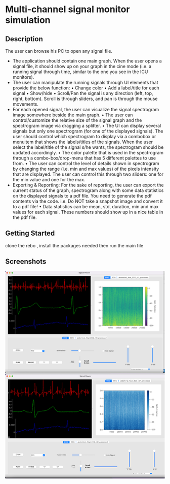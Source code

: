 
# Multi-channel signal monitor simulation

## Description

The user can browse his PC to open any signal file. 
- The application should contain one main graph. When the user opens a signal file, it should show up on your
graph in the cine mode (i.e. a running signal through time, similar to the one you see in the ICU monitors). 
- The user can manipulate the running signals through UI elements that provide the below function:
• Change color
• Add a label/title for each signal
• Show/hide
• Scroll/Pan the signal is any direction (left, top, right, bottom). Scroll is through sliders, and pan is
through the mouse movements.
- For each opened signal, the user can visualize the signal spectrogram image somewhere beside the main graph.
• The user can control/customize the relative size of the signal graph and the spectrogram image via dragging a splitter.
• The UI can display several signals but only one spectrogram (for one of the displayed signals). The user should control which spectrogram to display via a combobox or menuitem that shows the labels/titles of the signals. When the user select the label/title of the signal s/he wants, the spectrogram should be updated accordingly.
• The color palette that is used in the spectrogram through a combo-box/drop-menu that has 5 different palettes to use from.
• The user can control the level of details shown in spectrogram by changing the range (i.e. min and max values) of the pixels intensity that are displayed. The user can control this through two sliders: one for the min value and one for the max.
- Exporting & Reporting: For the sake of reporting, the user can export the current status of the graph, spectrogram along with some data statistics on the displayed signals to a pdf file. You need to generate the pdf contents via the code. i.e. Do NOT take a snapshot image and convert it to a pdf file!
• Data statistics can be mean, std, duration, min and max values for each signal. These numbers should show up in a nice table in the pdf file. 
## Getting Started
clone the rebo , install the packages needed then run the main file




## Screenshots

![](ICONS/1.png)
![](ICONS/2.png)
<!-- ![alt text](ICONS/.png) -->



